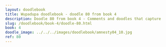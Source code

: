 ```yaml
---
layout: doodlebook
title: Wupadupa doodlebook - doodle 80 from book 4
description: Doodle 80 from book 4 - Comments and doodles that capture the essence of this event  
slug: /doodlebook/book-4/doodle-80.html
book: 4
doodle_image: ../../../images/doodlebook/amnesty04_10.jpg
ref: 80
---	  
```

																																																																							